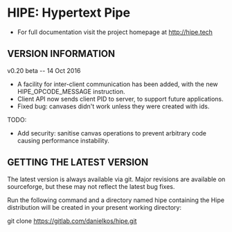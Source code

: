 HIPE: Hypertext Pipe
====================

* For full documentation visit the project homepage at http://hipe.tech


VERSION INFORMATION
-------------------

v0.20 beta -- 14 Oct 2016


- A facility for inter-client communication has been added, with the new HIPE_OPCODE_MESSAGE instruction.
- Client API now sends client PID to server, to support future applications.
- Fixed bug: canvases didn't work unless they were created with ids.

TODO:

- Add security: sanitise canvas operations to prevent arbitrary code causing performance instability.



GETTING THE LATEST VERSION
--------------------------

The latest version is always available via git. Major revisions are available on sourceforge, but these may not reflect the latest bug fixes.

Run the following command and a directory named hipe containing the Hipe distribution will be created in your present working directory:


  git clone https://gitlab.com/danielkos/hipe.git


